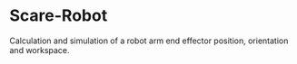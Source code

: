 # Scare-Robot
Calculation and simulation of a robot arm end effector position,  orientation and workspace.
